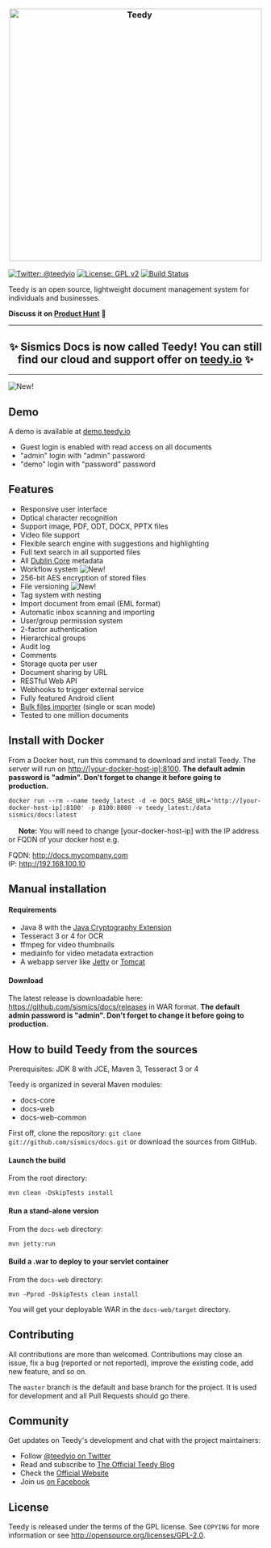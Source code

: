 <h3 align="center">
  <img src="https://teedy.io/img/github-title.png" alt="Teedy" width=500 />
</h3>

[![Twitter: @teedyio](https://img.shields.io/badge/contact-@teedyio-blue.svg?style=flat)](https://twitter.com/teedyio)
[![License: GPL v2](https://img.shields.io/badge/License-GPL%20v2-blue.svg)](https://www.gnu.org/licenses/old-licenses/gpl-2.0.en.html)
[![Build Status](https://secure.travis-ci.org/sismics/docs.png)](http://travis-ci.org/sismics/docs)

Teedy is an open source, lightweight document management system for individuals and businesses.

**Discuss it on [Product Hunt](https://www.producthunt.com/posts/sismics-docs) 🦄**

<hr />
<h2 align="center">
  ✨ Sismics Docs is now called Teedy! You can still find our cloud and support offer on <a href="https://teedy.io">teedy.io</a> ✨
</h2>
<hr />

![New!](https://teedy.io/img/laptop-demo.png?20180301)

Demo
----

A demo is available at [demo.teedy.io](https://demo.teedy.io)
- Guest login is enabled with read access on all documents
- "admin" login with "admin" password
- "demo" login with "password" password 

Features
--------

- Responsive user interface
- Optical character recognition
- Support image, PDF, ODT, DOCX, PPTX files
- Video file support
- Flexible search engine with suggestions and highlighting
- Full text search in all supported files
- All [Dublin Core](http://dublincore.org/) metadata
- Workflow system ![New!](https://www.sismics.com/public/img/new.png)
- 256-bit AES encryption of stored files
- File versioning ![New!](https://www.sismics.com/public/img/new.png)
- Tag system with nesting
- Import document from email (EML format)
- Automatic inbox scanning and importing
- User/group permission system
- 2-factor authentication
- Hierarchical groups
- Audit log
- Comments
- Storage quota per user
- Document sharing by URL
- RESTful Web API
- Webhooks to trigger external service
- Fully featured Android client
- [Bulk files importer](https://github.com/sismics/docs/tree/master/docs-importer) (single or scan mode)
- Tested to one million documents

Install with Docker
-------------------

From a Docker host, run this command to download and install Teedy. The server will run on <http://[your-docker-host-ip]:8100>.
**The default admin password is "admin". Don't forget to change it before going to production.**

    docker run --rm --name teedy_latest -d -e DOCS_BASE_URL='http://[your-docker-host-ip]:8100' -p 8100:8080 -v teedy_latest:/data sismics/docs:latest
  <img src="http://www.newdesignfile.com/postpic/2011/01/green-info-icon_206509.png" width="16px" height="16px">  **Note:** You will need to change [your-docker-host-ip] with the IP address or FQDN of your docker host e.g.
  
  FQDN: http://docs.mycompany.com  
  IP: http://192.168.100.10

Manual installation
-------------------

#### Requirements
- Java 8 with the [Java Cryptography Extension](http://www.oracle.com/technetwork/java/javase/downloads/jce-7-download-432124.html)
- Tesseract 3 or 4 for OCR
- ffmpeg for video thumbnails
- mediainfo for video metadata extraction
- A webapp server like [Jetty](http://eclipse.org/jetty/) or [Tomcat](http://tomcat.apache.org/)

#### Download
The latest release is downloadable here: <https://github.com/sismics/docs/releases> in WAR format. 
**The default admin password is "admin". Don't forget to change it before going to production.**

How to build Teedy from the sources
----------------------------------

Prerequisites: JDK 8 with JCE, Maven 3, Tesseract 3 or 4

Teedy is organized in several Maven modules:

  - docs-core
  - docs-web
  - docs-web-common

First off, clone the repository: `git clone git://github.com/sismics/docs.git`
or download the sources from GitHub.

#### Launch the build

From the root directory:

    mvn clean -DskipTests install

#### Run a stand-alone version

From the `docs-web` directory:

    mvn jetty:run

#### Build a .war to deploy to your servlet container

From the `docs-web` directory:

    mvn -Pprod -DskipTests clean install

You will get your deployable WAR in the `docs-web/target` directory.

Contributing
------------

All contributions are more than welcomed. Contributions may close an issue, fix a bug (reported or not reported), improve the existing code, add new feature, and so on.

The `master` branch is the default and base branch for the project. It is used for development and all Pull Requests should go there.


Community
---------

Get updates on Teedy's development and chat with the project maintainers:

- Follow [@teedyio on Twitter](https://twitter.com/teedyio)
- Read and subscribe to [The Official Teedy Blog](https://blog.teedy.io/)
- Check the [Official Website](https://teedy.io)
- Join us [on Facebook](https://www.facebook.com/teedyio)

License
-------

Teedy is released under the terms of the GPL license. See `COPYING` for more
information or see <http://opensource.org/licenses/GPL-2.0>.
